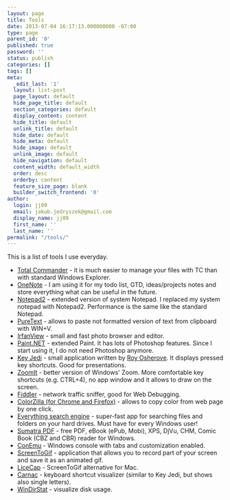 ```yaml
---
layout: page
title: Tools
date: 2013-07-04 16:17:13.000000000 -07:00
type: page
parent_id: '0'
published: true
password: ''
status: publish
categories: []
tags: []
meta:
  _edit_last: '1'
  layout: list-post
  page_layout: default
  hide_page_title: default
  section_categories: default
  display_content: content
  hide_title: default
  unlink_title: default
  hide_date: default
  hide_meta: default
  hide_image: default
  unlink_image: default
  hide_navigation: default
  content_width: default_width
  order: desc
  orderby: content
  feature_size_page: blank
  builder_switch_frontend: '0'
author:
  login: jj09
  email: jakub.jedryszek@gmail.com
  display_name: jj09
  first_name: ''
  last_name: ''
permalink: "/tools/"
---
```

<p>This is a list of tools I use everyday.</p>
<ul>
<li><a href="http://www.ghisler.com/">Total Commander</a> - it is much easier to manage your files with TC than with standard Windows Explorer.</li>
<li><a href="http://office.microsoft.com/en-us/onenote/">OneNote</a> - I am using it for my todo list, GTD, ideas/projects notes and store everything what can be useful in the future.</li>
<li><a href="http://www.flos-freeware.ch/notepad2.html">Notepad2</a> - extended version of system Notepad. I replaced my system notepad with Notepad2. Performance is the same like the standard Notepad.</li>
<li><a href="http://www.stevemiller.net/puretext/">PureText</a> - allows to paste not formatted version of text from clipboard with WIN+V.</li>
<li><a href="http://www.irfanview.com/">IrfanView</a> - small and fast photo browser and editor.</li>
<li><a href="http://www.getpaint.net/">Paint.NET</a> - extended Paint. It has lots of Photoshop features. Since I start using it, I do not need Photoshop anymore.</li>
<li><a href="http://osherove.com/tools/">Key Jedi</a> - small application written by <a href="http://osherove.com">Roy Osherove</a>. It displays pressed key shortcuts. Good for presentations.</li>
<li><a href="http://technet.microsoft.com/en-us/sysinternals/bb897434.aspx">ZoomIt</a> - better version of Windows' Zoom. More comfortable key shortcuts (e.g. CTRL+4), no app window and it allows to draw on the screen.</li>
<li><a href="http://fiddler2.com/">Fiddler</a> - network traffic sniffer, good for Web Debugging.</li>
<li><a href="http://www.colorzilla.com/">ColorZilla (for Chrome and Firefox)</a> - allows to copy color from web page by one click.</li>
<li><a href="http://www.voidtools.com/">Everything search engine</a> - super-fast app for searching files and folders on your hard drives. Must have for every Windows user!</li>
<li><a href="http://blog.kowalczyk.info/software/sumatrapdf/free-pdf-reader.html">Sumatra PDF</a> - free PDF, eBook (ePub, Mobi), XPS, DjVu, CHM, Comic Book (CBZ and CBR) reader for Windows.</li>
<li><a href="http://sourceforge.net/projects/conemu/">ConEmu</a> - Windows console with tabs and customization enabled.</li>
<li><a href="https://screentogif.codeplex.com/">ScreenToGif</a> - application that allows you to record part of your screen and save it as an animated gif.</li>
<li><a href="http://www.cockos.com/licecap/">LiceCap</a> - ScreenToGif alternative for Mac.</li>
<li><a href="https://github.com/Code52/carnac">Carnac</a> - keyboard shortcut visualizer (similar to Key Jedi, but shows also single letters).</li>
<li><a href="https://windirstat.info/">WinDirStat</a> - visualize disk usage.</li>
</ul>

